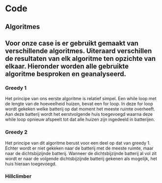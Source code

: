 # Code
## Algoritmes  
Voor onze case is er gebruikt gemaakt van verschillende algoritmes. Uiteraard
verschillen de resultaten van elk algoritme ten opzichte van elkaar.
Hieronder worden alle gebruikte algoritme besproken en geanalyseerd.
---
### Greedy 1
Het principe van ons eerste algoritme is relatief simpel. Een while loop
met de lengte van de hoeveelheid huizen, bevat een for loop. In deze for loop
wordt gekeken welke batterij op dat moment het meeste ruimte overheeft.
Aan deze batterij wordt het eerstvolgende huis toegevoegd waarna deze while loop
opnieuw afspeelt tot dat alle huizen zijn ingedeeld in batterijen.

### Greedy 2
Het principe van dit algoritme berust voor een deel op dat van greedy 1.
Echter wordt er niet gekeken naar de batterij met de meeste ruimte, maar naar
de dichtsbijzijnde batterij. Wanneer de dichtsbijzijnde batterij al vol zit  
wordt er naar de volgende dichtsbijzijnde batterij gekenen als mogelijk,
het huis hieraan toegevoegd.

### Hillclimber
